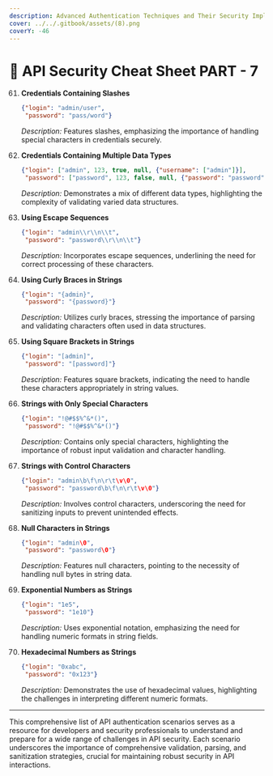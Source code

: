 ```yaml
---
description: Advanced Authentication Techniques and Their Security Implications
cover: ../../.gitbook/assets/(8).png
coverY: -46
---
```


# 🧞 API Security Cheat Sheet PART - 7

61. **Credentials Containing Slashes**

    ```json
    {"login": "admin/user",
     "password": "pass/word"}
    ```

    _Description:_ Features slashes, emphasizing the importance of handling special characters in credentials securely.
62. **Credentials Containing Multiple Data Types**

    ```json
    {"login": ["admin", 123, true, null, {"username": ["admin"]}],
     "password": ["password", 123, false, null, {"password": "password"}]}
    ```

    _Description:_ Demonstrates a mix of different data types, highlighting the complexity of validating varied data structures.
63. **Using Escape Sequences**

    ```json
    {"login": "admin\\r\\n\\t",
     "password": "password\\r\\n\\t"}
    ```

    _Description:_ Incorporates escape sequences, underlining the need for correct processing of these characters.
64. **Using Curly Braces in Strings**

    ```json
    {"login": "{admin}",
     "password": "{password}"}
    ```

    _Description:_ Utilizes curly braces, stressing the importance of parsing and validating characters often used in data structures.
65. **Using Square Brackets in Strings**

    ```json
    {"login": "[admin]",
     "password": "[password]"}
    ```

    _Description:_ Features square brackets, indicating the need to handle these characters appropriately in string values.
66. **Strings with Only Special Characters**

    ```json
    {"login": "!@#$$%^&*()",
     "password": "!@#$$%^&*()"}
    ```

    _Description:_ Contains only special characters, highlighting the importance of robust input validation and character handling.
67. **Strings with Control Characters**

    ```json
    {"login": "admin\b\f\n\r\t\v\0",
     "password": "password\b\f\n\r\t\v\0"}
    ```

    _Description:_ Involves control characters, underscoring the need for sanitizing inputs to prevent unintended effects.
68. **Null Characters in Strings**

    ```json
    {"login": "admin\0",
     "password": "password\0"}
    ```

    _Description:_ Features null characters, pointing to the necessity of handling null bytes in string data.
69. **Exponential Numbers as Strings**

    ```json
    {"login": "1e5",
     "password": "1e10"}
    ```

    _Description:_ Uses exponential notation, emphasizing the need for handling numeric formats in string fields.
70. **Hexadecimal Numbers as Strings**

    ```json
    {"login": "0xabc",
     "password": "0x123"}
    ```

    _Description:_ Demonstrates the use of hexadecimal values, highlighting the challenges in interpreting different numeric formats.

***

This comprehensive list of API authentication scenarios serves as a resource for developers and security professionals to understand and prepare for a wide range of challenges in API security. Each scenario underscores the importance of comprehensive validation, parsing, and sanitization strategies, crucial for maintaining robust security in API interactions.
